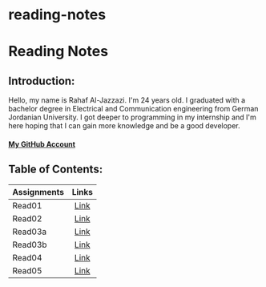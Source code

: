 # reading-notes
# Reading Notes
## Introduction:
Hello, my name is Rahaf Al-Jazzazi. I'm 24 years old. I graduated with a bachelor degree in Electrical and Communication engineering from German Jordanian University. I got deeper to programming in my internship and I'm here hoping that I can gain more knowledge and be a good developer.
#### [My GitHub Account](https://github.com/RahafJ96) 




## Table of Contents:

| Assignments   | Links         |
| ------------- |:-------------:|
| Read01       | [Link](read01.md) | 
| Read02     | [Link](read02.md)    |
| Read03a       | [Link](read03a.md) | 
| Read03b     | [Link](read03b.md)    |
| Read04 | [Link](read04.md)|
| Read05 | [Link](read05.md)|

